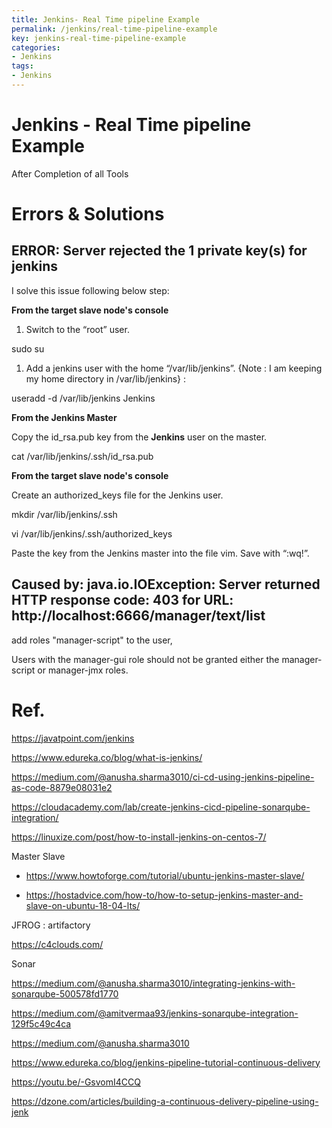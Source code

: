 ```yaml
---
title: Jenkins- Real Time pipeline Example
permalink: /jenkins/real-time-pipeline-example
key: jenkins-real-time-pipeline-example
categories:
- Jenkins
tags:
- Jenkins
---
```



Jenkins - Real Time pipeline Example
====================================

After Completion of all Tools

Errors & Solutions
==================

ERROR: Server rejected the 1 private key(s) for jenkins
-------------------------------------------------------

I solve this issue following below step:

**From the target slave node's console**

1.  Switch to the “root” user.

sudo su

1.  Add a jenkins user with the home “/var/lib/jenkins”. {Note : I am keeping my
    home directory in /var/lib/jenkins} :

useradd -d /var/lib/jenkins Jenkins

**From the Jenkins Master**

Copy the id_rsa.pub key from the **Jenkins** user on the master.

cat /var/lib/jenkins/.ssh/id_rsa.pub

**From the target slave node's console**

Create an authorized_keys file for the Jenkins user.

mkdir /var/lib/jenkins/.ssh

vi /var/lib/jenkins/.ssh/authorized_keys

Paste the key from the Jenkins master into the file vim. Save with “:wq!”.

Caused by: java.io.IOException: Server returned HTTP response code: 403 for URL: http://localhost:6666/manager/text/list
------------------------------------------------------------------------------------------------------------------------

add roles "manager-script" to the user,

Users with the manager-gui role should not be granted either the manager-script
or manager-jmx roles.

Ref.
====

<https://javatpoint.com/jenkins>

<https://www.edureka.co/blog/what-is-jenkins/>

<https://medium.com/@anusha.sharma3010/ci-cd-using-jenkins-pipeline-as-code-8879e08031e2>

<https://cloudacademy.com/lab/create-jenkins-cicd-pipeline-sonarqube-integration/>

<https://linuxize.com/post/how-to-install-jenkins-on-centos-7/>

Master Slave

-   <https://www.howtoforge.com/tutorial/ubuntu-jenkins-master-slave/>

-   <https://hostadvice.com/how-to/how-to-setup-jenkins-master-and-slave-on-ubuntu-18-04-lts/>

JFROG : artifactory

<https://c4clouds.com/>

Sonar

<https://medium.com/@anusha.sharma3010/integrating-jenkins-with-sonarqube-500578fd1770>

<https://medium.com/@amitvermaa93/jenkins-sonarqube-integration-129f5c49c4ca>

<https://medium.com/@anusha.sharma3010>

<https://www.edureka.co/blog/jenkins-pipeline-tutorial-continuous-delivery>

<https://youtu.be/-GsvomI4CCQ>

<https://dzone.com/articles/building-a-continuous-delivery-pipeline-using-jenk>
